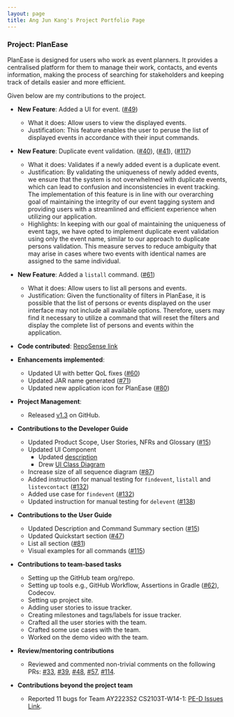 ```yaml
---
layout: page
title: Ang Jun Kang's Project Portfolio Page
---
```


### Project: PlanEase

PlanEase is designed for users who work as event planners.
It provides a centralised platform for them to manage their work, contacts, and events information, making the process of searching for stakeholders and keeping track of details easier and more efficient.

Given below are my contributions to the project.

* **New Feature**: Added a UI for event. ([#49](https://github.com/AY2223S2-CS2103-W16-3/tp/pull/49))
  * What it does: Allow users to view the displayed events.
  * Justification: This feature enables the user to peruse the list of displayed events in accordance with their input commands.

* **New Feature**: Duplicate event validation. ([#40](https://github.com/AY2223S2-CS2103-W16-3/tp/pull/40)), ([#41](https://github.com/AY2223S2-CS2103-W16-3/tp/pull/41)), ([#117](https://github.com/AY2223S2-CS2103-W16-3/tp/pull/117))
  * What it does: Validates if a newly added event is a duplicate event.
  * Justification: By validating the uniqueness of newly added events, we ensure that the system is not overwhelmed with duplicate events, which can lead to confusion and inconsistencies in event tracking. The implementation of this feature is in line with our overarching goal of maintaining the integrity of our event tagging system and providing users with a streamlined and efficient experience when utilizing our application.
  * Highlights: In keeping with our goal of maintaining the uniqueness of event tags, we have opted to implement duplicate event validation using only the event name, similar to our approach to duplicate persons validation. This measure serves to reduce ambiguity that may arise in cases where two events with identical names are assigned to the same individual.

* **New Feature**: Added a `listall` command. ([#61](https://github.com/AY2223S2-CS2103-W16-3/tp/pull/61))
  * What it does: Allow users to list all persons and events.
  * Justification: Given the functionality of filters in PlanEase, it is possible that the list of persons or events displayed on the user interface may not include all available options. Therefore, users may find it necessary to utilize a command that will reset the filters and display the complete list of persons and events within the application.

* **Code contributed**: [RepoSense link](https://nus-cs2103-ay2223s2.github.io/tp-dashboard/?search=irminrics&breakdown=true)

* **Enhancements implemented**:
  * Updated UI with better QoL fixes ([#60](https://github.com/AY2223S2-CS2103-W16-3/tp/pull/60))
  * Updated JAR name generated ([#71](https://github.com/AY2223S2-CS2103-W16-3/tp/pull/71))
  * Updated new application icon for PlanEase ([#80](https://github.com/AY2223S2-CS2103-W16-3/tp/pull/80))

* **Project Management**:
  * Released [v1.3](https://github.com/AY2223S2-CS2103-W16-3/tp/releases/tag/v1.3) on GitHub.

* **Contributions to the Developer Guide**
  * Updated Product Scope, User Stories, NFRs and Glossary ([#15](https://github.com/AY2223S2-CS2103-W16-3/tp/pull/15))
  * Updated UI Component
    * Updated [description](https://github.com/AY2223S2-CS2103-W16-3/tp/pull/67)
    * Drew [UI Class Diagram](https://github.com/AY2223S2-CS2103-W16-3/tp/pull/59)
  * Increase size of all sequence diagram ([#87](https://github.com/AY2223S2-CS2103-W16-3/tp/pull/87))
  * Added instruction for manual testing for `findevent`, `listall` and `listevcontact` ([#132](https://github.com/AY2223S2-CS2103-W16-3/tp/pull/132))
  * Added use case for `findevent` ([#132](https://github.com/AY2223S2-CS2103-W16-3/tp/pull/132))
  * Updated instruction for manual testing for `delevent` ([#138](https://github.com/AY2223S2-CS2103-W16-3/tp/pull/138))

* **Contributions to the User Guide**
  * Updated Description and Command Summary section ([#15](https://github.com/AY2223S2-CS2103-W16-3/tp/pull/15))
  * Updated Quickstart section ([#47](https://github.com/AY2223S2-CS2103-W16-3/tp/pull/47))
  * List all section ([#81](https://github.com/AY2223S2-CS2103-W16-3/tp/pull/81))
  * Visual examples for all commands ([#115](https://github.com/AY2223S2-CS2103-W16-3/tp/pull/115))

* **Contributions to team-based tasks**
  * Setting up the GitHub team org/repo.
  * Setting up tools e.g., GitHub Workflow, Assertions in Gradle ([#62](https://github.com/AY2223S2-CS2103-W16-3/tp/pull/62)), Codecov.
  * Setting up project site.
  * Adding user stories to issue tracker.
  * Creating milestones and tags/labels for issue tracker.
  * Crafted all the user stories with the team.
  * Crafted some use cases with the team.
  * Worked on the demo video with the team.

* **Review/mentoring contributions**
  * Reviewed and commented non-trivial comments on the following PRs: [#33](https://github.com/AY2223S2-CS2103-W16-3/tp/pull/33), [#39](https://github.com/AY2223S2-CS2103-W16-3/tp/pull/39), [#48](https://github.com/AY2223S2-CS2103-W16-3/tp/pull/48), [#57](https://github.com/AY2223S2-CS2103-W16-3/tp/pull/57), [#114](https://github.com/AY2223S2-CS2103-W16-3/tp/pull/114).

* **Contributions beyond the project team**
  * Reported 11 bugs for Team AY2223S2 CS2103T-W14-1: [PE-D Issues Link](https://github.com/irminrics/ped/issues).
